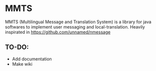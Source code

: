 # MMTS
MMTS (Multilingual Message and Translation System) is a library for java softwares to implement user messaging and local-translation. Heavily inspirated in https://github.com/unnamed/nmessage

## TO-DO:
- Add documentation
- Make wiki
